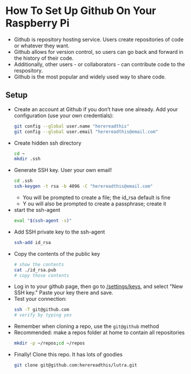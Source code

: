 # How To Set Up Github On Your Raspberry Pi

* Github is repository hosting service. Users create repositories of code or whatever they want.
* Github allows for version control, so users can go back and forward in the history of their code.
* Additionally, other users - or collaborators - can contribute code to the respository.
* Github is the most popular and widely used way to share code.

## Setup

* Create an account at Github if you don&rsquo;t have one already. Add your configuration (use your own credentials):
  ```bash
  git config --global user.name "herereadthis"
  git config --global user.email "herereadthis@email.com"
  ```
* Create hidden ssh directory
  ```bash
  cd ~
  mkdir .ssh
  ```
* Generate SSH key. User your own email!
  ```bash
  cd .ssh
  ssh-keygen -t rsa -b 4096 -C "herereadthis@email.com"
  ```
  * You will be prompted to create a file; the id_rsa default is fine
  * Y ou will also be prompted to create a passphrase; create it
* start the ssh-agent
  ```bash
  eval "$(ssh-agent -s)"
  ```
* Add SSH private key to the ssh-agent
  ```bash
  ssh-add id_rsa
  ```
* Copy the contents of the public key
  ```bash
  # show the contents
  cat ./id_rsa.pub
  # copy those contents
  ```
* Log in to your github page, then go to [/settings/keys](https://github.com/settings/keys), and select "New SSH key." Paste your key there and save.
* Test your connection:
  ```bash
  ssh -T git@github.com
  # verify by typing yes
  ```
* Remember when cloning a repo, use the `git@github` method
* Recommended: make a repos folder at home to contain all repositories
  ```bash
  mkdir -p ~/repos;cd ~/repos
  ```
* Finally! Clone this repo. It has lots of goodies
  ```bash
  git clone git@github.com:herereadthis/lutra.git
  ```
